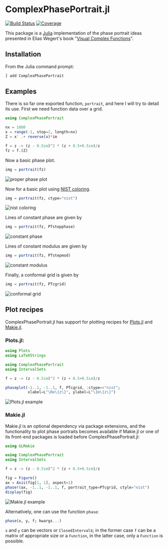# ComplexPhasePortrait.jl

[![Build Status](https://github.com/JuliaHolomorphic/ComplexPhasePortrait.jl/workflows/CI/badge.svg)](https://github.com/JuliaHolomorphic/ComplexPhasePortrait.jl/actions)
[![Coverage](https://codecov.io/gh/JuliaHolomorphic/ComplexPhasePortrait.jl/branch/master/graph/badge.svg)](https://codecov.io/gh/JuliaHolomorphic/ComplexPhasePortrait.jl)

This package is a [Julia](http://julialang.org) implementation of the phase portrait ideas presented in Elias Wegert's book "[Visual Complex Functions](https://doi.org/10.1007/978-3-0348-0180-5)".

## Installation

From the Julia command prompt:
```julia
] add ComplexPhasePortrait
```

## Examples

There is so far one exported function, `portrait`, and here I will try to detail its use. First we need function data over a grid.
```julia
using ComplexPhasePortrait

nx = 1000
x = range(-1, stop=1, length=nx)
Z = x' .+ reverse(x)*im

f = z -> (z - 0.5im)^2 * (z + 0.5+0.5im)/z
fz = f.(Z)
```

Now a basic phase plot.
```julia
img = portrait(fz)
```
![proper phase plot](doc/figures/proper.png)

Now for a basic plot using [NIST coloring](http://dlmf.nist.gov/help/vrml/aboutcolor).
```julia
img = portrait(fz, ctype="nist")
```
![nist coloring](doc/figures/nist.png)

Lines of constant phase are given by
```julia
img = portrait(fz, PTstepphase)
```
![constant phase](doc/figures/stepphase.png)

Lines of constant modulus are given by
```julia
img = portrait(fz, PTstepmod)
```
![constant modulus](doc/figures/stepmod.png)

Finally, a conformal grid is given by
```julia
img = portrait(fz, PTcgrid)
```
![conformal grid](doc/figures/cgrid.png)

## Plot recipes

ComplexPhasePortrait.jl has support for plotting recipes for
[Plots.jl](https://github.com/JuliaPlots/Plots.jl) and
[Makie.jl](https://github.com/MakieOrg/Makie.jl).

### Plots.jl:
```julia
using Plots
using LaTeXStrings

using ComplexPhasePortrait
using IntervalSets

f = z -> (z - 0.5im)^2 * (z + 0.5+0.5im)/z

phaseplot(-1..1, -1..1, f, PTcgrid, :ctype=>"nist";
          xlabel=L"\Re\{z\}", ylabel=L"\Im\{z\}")
```
![Plots.jl example](doc/figures/plots.jl.png)

### Makie.jl

Makie.jl is an optional dependency via package extensions, and the
functionality to plot phase portraits becomes available if Makie.jl or
one of its front-end packages is loaded before
ComplexPhasePortrait.jl:

```julia
using GLMakie

using ComplexPhasePortrait
using IntervalSets

f = z -> (z - 0.5im)^2 * (z + 0.5+0.5im)/z

fig = Figure()
ax = Axis(fig[1, 1], aspect=1)
phase!(ax, -1..1, -1..1, f, portrait_type=PTcgrid, ctyle="nist")
display(fig)
```
![Makie.jl example](doc/figures/makie.jl.png)

Alternatively, one can use the function `phase`:
```julia
phase(x, y, f; kwargs...)
```

`x` and `y` can be vectors or `ClosedInterval`s; in the former case
`f` can be a matrix of appropriate size or a `Function`, in the latter
case, only a `Function` is possible.

